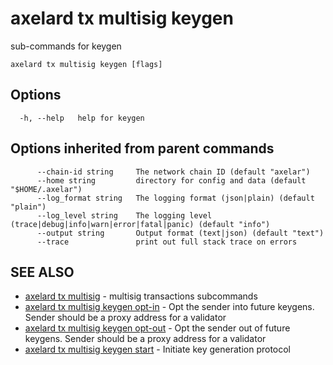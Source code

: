 # axelard tx multisig keygen

sub-commands for keygen

```
axelard tx multisig keygen [flags]
```

## Options

```
  -h, --help   help for keygen
```

## Options inherited from parent commands

```
      --chain-id string     The network chain ID (default "axelar")
      --home string         directory for config and data (default "$HOME/.axelar")
      --log_format string   The logging format (json|plain) (default "plain")
      --log_level string    The logging level (trace|debug|info|warn|error|fatal|panic) (default "info")
      --output string       Output format (text|json) (default "text")
      --trace               print out full stack trace on errors
```

## SEE ALSO

- [axelard tx multisig](/cli-docs/v0_27_0/axelard_tx_multisig) - multisig transactions subcommands
- [axelard tx multisig keygen opt-in](/cli-docs/v0_27_0/axelard_tx_multisig_keygen_opt-in) - Opt the sender into future keygens. Sender should be a proxy address for a validator
- [axelard tx multisig keygen opt-out](/cli-docs/v0_27_0/axelard_tx_multisig_keygen_opt-out) - Opt the sender out of future keygens. Sender should be a proxy address for a validator
- [axelard tx multisig keygen start](/cli-docs/v0_27_0/axelard_tx_multisig_keygen_start) - Initiate key generation protocol
